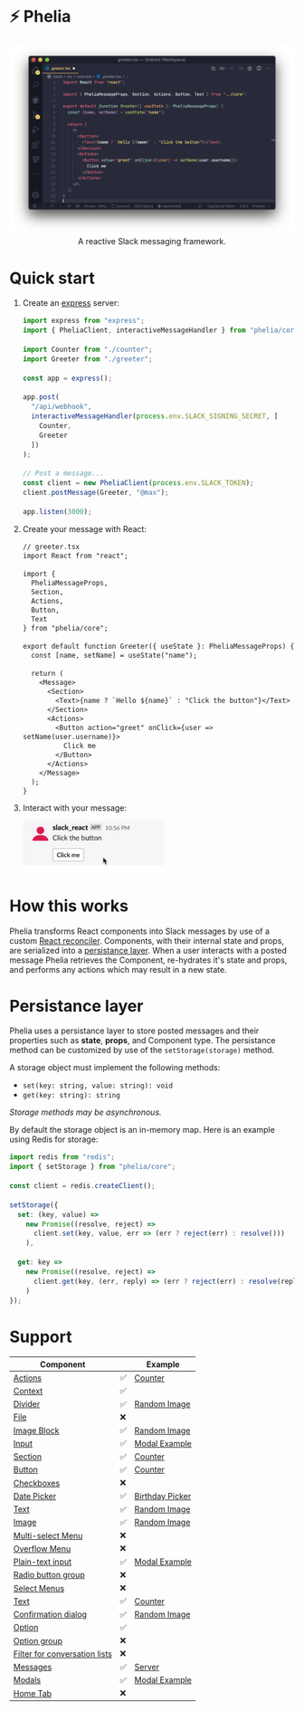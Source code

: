 # ⚡ Phelia

<p align="center">
  <img src="/screenshots/screenshot1.png">
A reactive Slack messaging framework.
</p>

# Quick start

1. Create an [express](https://expressjs.com) server:

   ```ts
   import express from "express";
   import { PheliaClient, interactiveMessageHandler } from "phelia/core";

   import Counter from "./counter";
   import Greeter from "./greeter";

   const app = express();

   app.post(
     "/api/webhook",
     interactiveMessageHandler(process.env.SLACK_SIGNING_SECRET, [
       Counter,
       Greeter
     ])
   );

   // Post a message...
   const client = new PheliaClient(process.env.SLACK_TOKEN);
   client.postMessage(Greeter, "@max");

   app.listen(3000);
   ```

2. Create your message with React:

   ```tsx
   // greeter.tsx
   import React from "react";

   import {
     PheliaMessageProps,
     Section,
     Actions,
     Button,
     Text
   } from "phelia/core";

   export default function Greeter({ useState }: PheliaMessageProps) {
     const [name, setName] = useState("name");

     return (
       <Message>
         <Section>
           <Text>{name ? `Hello ${name}` : "Click the button"}</Text>
         </Section>
         <Actions>
           <Button action="greet" onClick={user => setName(user.username)}>
             Click me
           </Button>
         </Actions>
       </Message>
     );
   }
   ```

3. Interact with your message:
   <p align="left">
     <img width="250px" src="/screenshots/screencap2.gif">
   </p>

# How this works

Phelia transforms React components into Slack messages by use of a custom [React reconciler](https://github.com/maxchehab/phelia/blob/master/src/core/reconciler.ts). Components, with their internal state and props, are serialized into a [persistance layer](#persistance-layer). When a user interacts with a posted message Phelia retrieves the Component, re-hydrates it's state and props, and performs any actions which may result in a new state.

# Persistance layer

Phelia uses a persistance layer to store posted messages and their properties such as **state**, **props**, and Component type. The persistance method can be customized by use of the `setStorage(storage)` method.

A storage object must implement the following methods:

- `set(key: string, value: string): void`
- `get(key: string): string`

_Storage methods may be asynchronous._

By default the storage object is an in-memory map. Here is an example using Redis for storage:

```ts
import redis from "redis";
import { setStorage } from "phelia/core";

const client = redis.createClient();

setStorage({
  set: (key, value) =>
    new Promise((resolve, reject) =>
      client.set(key, value, err => (err ? reject(err) : resolve()))
    ),

  get: key =>
    new Promise((resolve, reject) =>
      client.get(key, (err, reply) => (err ? reject(err) : resolve(reply)))
    )
});
```

# Support

| Component                                                                                                           |     | Example                                                                                            |
| ------------------------------------------------------------------------------------------------------------------- | --- | -------------------------------------------------------------------------------------------------- |
| [Actions](https://api.slack.com/reference/block-kit/blocks#actions)                                                 | ✅  | [Counter](https://github.com/maxchehab/phelia/blob/master/src/example/counter.tsx)                 |
| [Context](https://api.slack.com/reference/block-kit/blocks#context)                                                 | ✅  |
| [Divider](https://api.slack.com/reference/block-kit/blocks#divider)                                                 | ✅  | [Random Image](https://github.com/maxchehab/phelia/blob/master/src/example/random-image.tsx)       |
| [File](https://api.slack.com/reference/block-kit/blocks#file)                                                       | ❌  |
| [Image Block](https://api.slack.com/reference/block-kit/blocks#image)                                               | ✅  | [Random Image](https://github.com/maxchehab/phelia/blob/master/src/example/random-image.tsx)       |
| [Input](https://api.slack.com/reference/block-kit/blocks#input)                                                     | ✅  | [Modal Example](https://github.com/maxchehab/phelia/blob/master/src/example/modal-example.tsx)     |
| [Section](https://api.slack.com/reference/block-kit/blocks#section)                                                 | ✅  | [Counter](https://github.com/maxchehab/phelia/blob/master/src/example/counter.tsx)                 |
| [Button](https://api.slack.com/reference/block-kit/block-elements#button)                                           | ✅  | [Counter](https://github.com/maxchehab/phelia/blob/master/src/example/counter.tsx)                 |
| [Checkboxes](https://api.slack.com/reference/block-kit/block-elements#checkboxes)                                   | ❌  |
| [Date Picker](https://api.slack.com/reference/block-kit/block-elements#datepicker)                                  | ✅  | [Birthday Picker](https://github.com/maxchehab/phelia/blob/master/src/example/birthday-picker.tsx) |
| [Text](https://api.slack.com/reference/block-kit/composition-objects#text)                                          | ✅  | [Random Image](https://github.com/maxchehab/phelia/blob/master/src/example/random-image.tsx)       |
| [Image](https://api.slack.com/reference/block-kit/block-elements#image)                                             | ✅  | [Random Image](https://github.com/maxchehab/phelia/blob/master/src/example/random-image.tsx)       |
| [Multi-select Menu](https://api.slack.com/reference/block-kit/block-elements#multi_select)                          | ❌  |
| [Overflow Menu](https://api.slack.com/reference/block-kit/block-elements#overflow)                                  | ❌  |
| [Plain-text input](https://api.slack.com/reference/block-kit/block-elements#input)                                  | ✅  | [Modal Example](https://github.com/maxchehab/phelia/blob/master/src/example/modal-example.tsx)     |
| [Radio button group](https://api.slack.com/reference/block-kit/block-elements#radio)                                | ❌  |
| [Select Menus](https://api.slack.com/reference/block-kit/block-elements#select)                                     | ❌  |
| [Text](https://api.slack.com/reference/block-kit/composition-objects#text)                                          | ✅  | [Counter](https://github.com/maxchehab/phelia/blob/master/src/example/counter.tsx)                 |
| [Confirmation dialog](https://api.slack.com/reference/block-kit/composition-objects#confirm)                        | ✅  | [Random Image](https://github.com/maxchehab/phelia/blob/master/src/example/random-image.tsx)       |
| [Option](https://api.slack.com/reference/block-kit/composition-objects#option)                                      | ✅  |
| [Option group](https://api.slack.com/reference/block-kit/composition-objects#option_group)                          | ❌  |
| [Filter for conversation lists](https://api.slack.com/reference/block-kit/composition-objects#filter_conversations) | ❌  |
| [Messages](https://api.slack.com/surfaces/messages)                                                                 | ✅  | [Server](https://github.com/maxchehab/phelia/blob/master/src/example/server.ts)                    |
| [Modals](https://api.slack.com/surfaces/modals)                                                                     | ✅  | [Modal Example](https://github.com/maxchehab/phelia/blob/master/src/example/modal-example.tsx)     |
| [Home Tab](https://api.slack.com/surfaces/tabs)                                                                     | ❌  |
